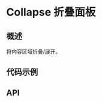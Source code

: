 <script lang="ts" setup>
import codeDemos from './codeDemos.vue';
import api from './api.vue';
</script>

# Collapse 折叠面板

## 概述

将内容区域折叠/展开。

## 代码示例

<code-demos/>

## API

<br/>

<api/>
